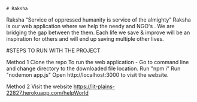     # Raksha

Raksha
“Service of oppressed humanity is service of the almighty”
Raksha is our web application where we help the needy and NGO's . We are bridging the gap between the them. Each life we save & improve will be an inspiration for others and will end up saving multiple other lives.

#STEPS TO RUN WITH THE PROJECT

Method 1
Clone the repo
To run the web application - Go to command line and change directory to the downloaded file location.
Run "npm i"
Run "nodemon app.js"
Open http://localhost:3000 to visit the website.

Method 2
Visit the website https://lit-plains-22827.herokuapp.com/helpWorld

